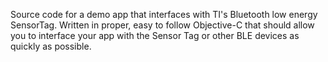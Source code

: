 Source code for a demo app that interfaces with TI's Bluetooth low energy SensorTag. Written in proper, easy to follow Objective-C that should allow you to interface your app with the Sensor Tag or other BLE devices as quickly as possible.

